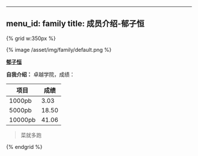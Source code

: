 
---
menu_id: family
title: 成员介绍-郁子恒
---

{% grid w:350px %}
<!-- cell -->
{% image /asset/img/family/default.png %}
<!-- cell -->
**[郁子恒]()**

**自我介绍：** 卓越学院，成绩：

| 项目 | 成绩|
| - | - |
| 1000pb| 3.03|
|5000pb|18.50|
|10000pb|41.06|

> 菜就多跑

{% endgrid %}